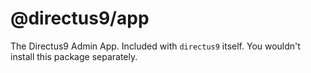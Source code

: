 # @directus9/app

The Directus9 Admin App. Included with `directus9` itself. You wouldn't install this package separately.
